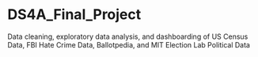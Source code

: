 # DS4A_Final_Project
Data cleaning, exploratory data analysis, and dashboarding of US Census Data, FBI Hate Crime Data, Ballotpedia, and MIT Election Lab Political Data
